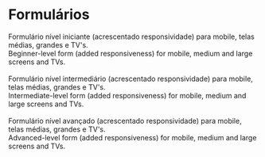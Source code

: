 # Formulários
Formulário nível iniciante (acrescentado responsividade) para mobile, telas médias, grandes e TV's. </br>
Beginner-level form (added responsiveness) for mobile, medium and large screens and TVs. </br></br>
Formulário nível intermediário (acrescentado responsividade) para mobile, telas médias, grandes e TV's. </br>
Intermediate-level form (added responsiveness) for mobile, medium and large screens and TVs. </br></br>
Formulário nível avançado (acrescentado responsividade) para mobile, telas médias, grandes e TV's. </br>
Advanced-level form (added responsiveness) for mobile, medium and large screens and TVs.